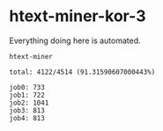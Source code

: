 # htext-miner-kor-3

Everything doing here is automated.

```
htext-miner

total: 4122/4514 (91.31590607000443%)

job0: 733
job1: 722
job2: 1041
job3: 813
job4: 813
```